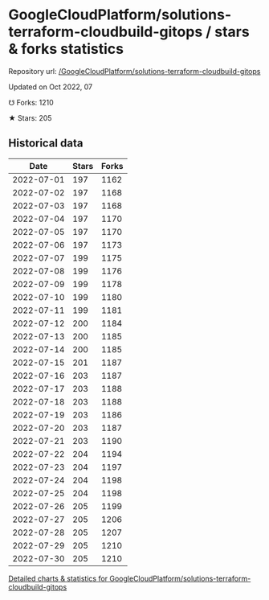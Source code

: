 # GoogleCloudPlatform/solutions-terraform-cloudbuild-gitops / stars & forks statistics

Repository url: [/GoogleCloudPlatform/solutions-terraform-cloudbuild-gitops](https://github.com/GoogleCloudPlatform/solutions-terraform-cloudbuild-gitops)

Updated on Oct 2022, 07

☋ Forks: 1210

★ Stars: 205

## Historical data
| Date | Stars | Forks |
|------|-------|-------|
| 2022-07-01 | 197 | 1162 | 
| 2022-07-02 | 197 | 1168 | 
| 2022-07-03 | 197 | 1168 | 
| 2022-07-04 | 197 | 1170 | 
| 2022-07-05 | 197 | 1170 | 
| 2022-07-06 | 197 | 1173 | 
| 2022-07-07 | 199 | 1175 | 
| 2022-07-08 | 199 | 1176 | 
| 2022-07-09 | 199 | 1178 | 
| 2022-07-10 | 199 | 1180 | 
| 2022-07-11 | 199 | 1181 | 
| 2022-07-12 | 200 | 1184 | 
| 2022-07-13 | 200 | 1185 | 
| 2022-07-14 | 200 | 1185 | 
| 2022-07-15 | 201 | 1187 | 
| 2022-07-16 | 203 | 1187 | 
| 2022-07-17 | 203 | 1188 | 
| 2022-07-18 | 203 | 1188 | 
| 2022-07-19 | 203 | 1186 | 
| 2022-07-20 | 203 | 1187 | 
| 2022-07-21 | 203 | 1190 | 
| 2022-07-22 | 204 | 1194 | 
| 2022-07-23 | 204 | 1197 | 
| 2022-07-24 | 204 | 1198 | 
| 2022-07-25 | 204 | 1198 | 
| 2022-07-26 | 205 | 1199 | 
| 2022-07-27 | 205 | 1206 | 
| 2022-07-28 | 205 | 1207 | 
| 2022-07-29 | 205 | 1210 | 
| 2022-07-30 | 205 | 1210 | 


[Detailed charts & statistics for GoogleCloudPlatform/solutions-terraform-cloudbuild-gitops](https://reviewgithub.com/rep/GoogleCloudPlatform/solutions-terraform-cloudbuild-gitops)
